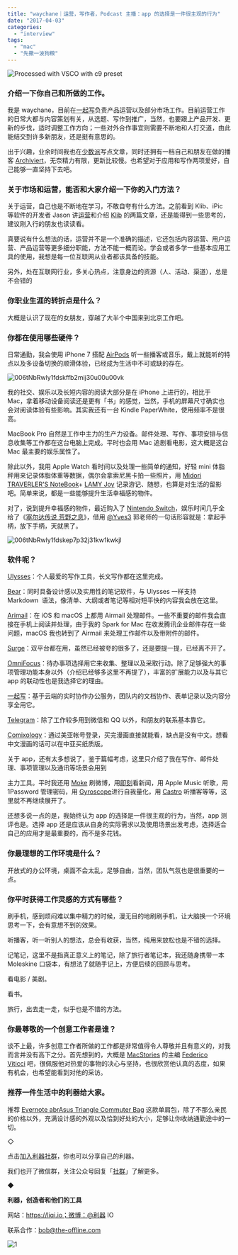 ```yaml
---
title: "waychane｜运营，写作者，Podcast 主播：app 的选择是一件很主观的行为"
date: "2017-04-03"
categories: 
  - "interview"
tags: 
  - "mac"
  - "先撒一波狗粮"
---
```


![Processed with VSCO with c9 preset](/images/27605-1442x1024.jpg)

### 介绍一下你自己和所做的工作。

我是 waychane，目前在[一起写](https://yiqixie.com)负责产品运营以及部分市场工作。目前运营工作的日常大都与内容策划有关，从选题、写作到推广，当然，也要跟上产品开发、更新的步伐，适时调整工作方向；一些对外合作事宜则需要不断地和人打交道，由此能结交到许多新朋友，还是挺有意思的。

出于兴趣，业余时间我也在[少数派](https://sspai.com/user/703114/posts)写点文章，同时还拥有一档自己和朋友在做的播客 [Archiviert](https://archiviert.xyz)，无奈精力有限，更新比较慢。也希望对于应用和写作两项爱好，自己能够一直坚持下去吧。

### 关于市场和运营，能否和大家介绍一下你的入门方法？

关于运营，自己也是不断地在学习，不敢自夸有什么方法。之前看到 Klib、iPic 等软件的开发者 Jason 讲[运营](https://atjason.com/book/201703.html)和介绍 [Klib](https://sspai.com/post/37683) 的两篇文章，还是能得到一些思考的，建议刚入行的朋友也读读看。

真要说有什么想法的话，运营并不是一个准确的描述，它还包括内容运营、用户运营、产品运营等更多细分职能，方法不能一概而论。学会或者多学一些基本应用工具的使用，我想是每一位互联网从业者都该具备的技能。

另外，处在互联网行业，多关心热点，注意身边的资源（人、活动、渠道），总是不会错的

### 你职业生涯的转折点是什么？

大概是认识了现在的女朋友，穿越了大半个中国来到北京工作吧。

### 你都在使用哪些硬件？

日常通勤，我会使用 iPhone 7 搭配 [AirPods](https://www.apple.com/cn/airpods/) 听一些播客或音乐，戴上就能听的特点以及多设备切换的顺滑体验，已经成为生活中不可或缺的存在。

![006tNbRwly1fdskffb2mij30u00u00vk](/images/64430-1024x1024.jpg)

我的社交、娱乐以及长短内容的阅读大部分是在 iPhone 上进行的，相比于 Mac，拿着移动设备阅读还是更有「书」的感觉，当然，手机的屏幕尺寸确实也会对阅读体验有些影响。其实我还有一台 Kindle PaperWhite，使用频率不是很高。

MacBook Pro 自然是工作中主力的生产力设备。邮件处理、写作、事项安排与信息收集等工作都在这台电脑上完成。平时也会用 Mac 追剧看电影，这大概是这台 Mac 最主要的娱乐属性了。

除此以外，我用 Apple Watch 看时间以及处理一些简单的通知，好轻 mini 体脂秤用来记录体脂体重等数据，偶尔会拿索尼黑卡拍一些照片，用 [Midori TRAVERLER'S NoteBook](https://www.travelers-notebook.com)+ [LAMY Joy](https://www.lamy.com.hk/product.html?id=37) 记录游记、随想，也算是对生活的留影吧。简单来说，都是一些能够提升生活幸福感的物件。

对了，说到提升幸福感的物件，最近购入了 [Nintendo Switch](https://www.nintendo.com/switch/)，娱乐时间几乎全给了《[塞尔达传说 荒野之息](https://zelda.com/breath-of-the-wild/)》，借用 [@Yves3](https://weibo.com/psychooo) 郭老师的一句话形容就是：拿起手柄，放下手柄，天就黑了。

![006tNbRwly1fdskep7p32j31kw1kwkjl](/images/01922-1024x1024.jpg)

### 软件呢？

[Ulysses](https://ulyssesapp.com)：个人最爱的写作工具，长文写作都在这里完成。

[Bear](https://www.bear-writer.com)：同时具备设计感以及实用性的笔记软件，与 Ulysses 一样支持 Markdown  语法，像清单、大纲或者笔记等相对短平快的内容我会放在这里。

[Arimail](https://airmailapp.com)：在 iOS 和 macOS 上都用 Airmail 处理邮件。一些不重要的邮件我会直接在手机上阅读并处理，由于我的 Spark for Mac 在收发腾讯企业邮件存在一些问题，macOS 我也转到了 Airmail 来处理工作邮件以及带附件的邮件。

[Surge](https://nssurge.com)：双平台都在用，虽然已经被夸的很多了，还是要提一提，已经离不开了。

[OmniFocus](https://www.omnigroup.com/omnifocus)：待办事项选择用它来收集、整理以及采取行动。除了足够强大的事项管理功能本身以外（介绍已经够多这里不再提了），丰富的扩展能力以及与其它 app 的联动性也是我选择它的理由。

[一起写](https://yiqixie.com)：基于云端的实时协作办公服务，团队内的文档协作、表单记录以及内容分享全用它。

[Telegram](https://telegram.org)：除了工作较多用到微信和 QQ 以外，和朋友的联系基本靠它。

[Comixology](https://www.comixology.com)：通过美亚帐号登录，买完漫画直接就能看，缺点是没有中文。想看中文漫画的话可以在中亚买纸质版。

关于 app，还有太多想说了，鉴于篇幅考虑，这里只介绍了我在写作、邮件处理、事项管理以及通讯等场景会用到

主力工具。平时我还用 [Moke](https://itunes.apple.com/us/app/moke-%E7%BA%AF%E7%B2%B9%E4%BD%93%E9%AA%8C-for-%E6%96%B0%E6%B5%AA%E5%BE%AE%E5%8D%9A/id880813963?mt=8) 刷微博，用[即刻](https://www.ruguoapp.com)看新闻，用 Apple Music 听歌，用 1Password 管理密码，用 [Gyroscope](https://sspai.com/post/34227)进行自我量化，用 [Castro](https://sspai.com/post/35158) 听播客等等，这里就不再继续展开了。

还想多说一点的是，我始终认为 app 的选择是一件很主观的行为，当然，app 测评也是。选择 app 还是应该从自身的实际需求以及使用场景出发考虑，选择适合自己的应用才是最重要的，而不是多花钱。

### 你最理想的工作环境是什么？

开放式的办公环境，桌面不会太乱，足够自由，当然，团队气氛也是很重要的一点。

### 你平时获得工作灵感的方式有哪些？

刷手机，感到烦闷难以集中精力的时候，漫无目的地刷刷手机，让大脑换一个环境思考一下，会有意想不到的效果。

听播客，听一听别人的想法，总会有收获，当然，纯用来放松也是不错的选择。

记笔记，这里不是指真正意义上的笔记，除了旅行者笔记本，我还随身携带一本 Moleskine 口袋本，有想法了就随手记上，方便后续的回顾与思考。

看电影 / 美剧。

看书。

旅行，出去走一走，似乎也是不错的方法。

### 你最尊敬的一个创意工作者是谁？

谈不上最，许多创意工作者所做的工作都是非常值得令人尊敬并且有意义的，对我而言并没有高下之分。首先想到的，大概是 [MacStories](https://www.macstories.net) 的主编 [Federico Viticci](https://www.macstories.net/author/viticci/) 吧，很佩服他对热爱的事物的决心与坚持，也很欣赏他认真的态度，如果有机会，也希望能看到对他的采访。

### 推荐一件生活中的利器给大家。

推荐 [Evernote abrAsus Triangle Commuter Bag](https://superclassic.jp/?pid=70301) 这款单肩包，除了不那么亲民的价格以外，充满设计感的外观以及恰到好处的大小，足够让你收纳通勤途中的一切。

◇

点击[加入利器社群](https://mp.weixin.qq.com/s?__biz=MzA3NTgzNzU2NQ==&mid=210705975&idx=2&sn=6d36817975e19bd13b345639a49e14df&scene=21#wechat_redirect)，你也可以分享自己的利器。

我们也开了微信群，关注公众号回复「[社群](https://mp.weixin.qq.com/s?__biz=MzA3NTgzNzU2NQ==&mid=2653410556&idx=1&sn=548d0c0af165d594652a82eb55027477&chksm=84b90deeb3ce84f870dd9831e8e57d4e3326a8de08d30895c95797f74e17ae0ce3f2f41505c4&scene=21#wechat_redirect)」了解更多。

◆

**利器，创造者和他们的工具**

网站：https://liqi.io；微博：@利器 IO

联系合作：bob@the-offline.com

![1](/images/15623.jpg)
